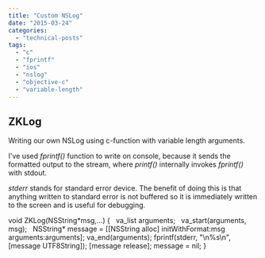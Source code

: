 ```yaml
---
title: "Custom NSLog"
date: "2015-03-24"
categories: 
  - "technical-posts"
tags: 
  - "c"
  - "fprintf"
  - "ios"
  - "nslog"
  - "objective-c"
  - "variable-length"
---
```


## **ZKLog**

Writing our own NSLog using c-function with variable length arguments.

I've used _fprintf()_ function to write on console, because it sends the formatted output to the stream, where _printf()_ internally invokes _fprintf()_ with stdout.

_stderr_ stands for standard error device. The benefit of doing this is that anything written to standard error is not buffered so it is immediately written to the screen and is useful for debugging.

void ZKLog(NSString\*msg,...) {   va\_list arguments;
  va\_start(arguments, msg);
  NSString\* message = \[\[NSString alloc\] initWithFormat:msg arguments:arguments\];
  va\_end(arguments);
 fprintf(stderr, "\\n%s\\n", \[message UTF8String\]);  \[message release\]; message = nil; }
